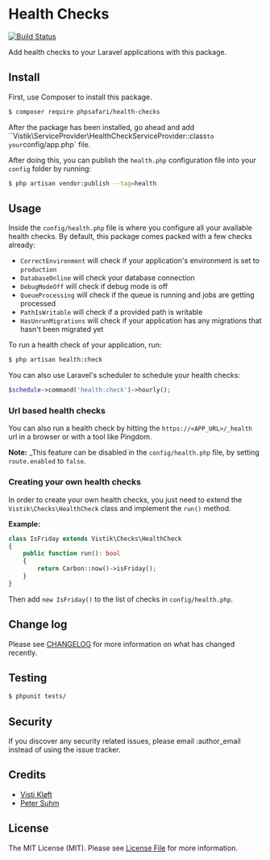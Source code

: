 # Health Checks
[![Build Status](https://travis-ci.org/phpsafari/health-checks.svg?branch=master)](https://travis-ci.org/phpsafari/health-checks)

Add health checks to your Laravel applications with this package.

## Install

First, use Composer to install this package.
```bash
$ composer require phpsafari/health-checks
```

After the package has been installed, go ahead and add ``Vistik\ServiceProvider\HealthCheckServiceProvider::class` to your `config/app.php` file.

After doing this, you can publish the `health.php` configuration file into your `config` folder by running:

```bash
$ php artisan vendor:publish --tag=health
```

## Usage

Inside the `config/health.php` file is where you configure all your available health checks. By default, this package comes packed with a few checks already:

* `CorrectEnvironment` will check if your application's environment is set to `production`
* `DatabaseOnline` will check your database connection
* `DebugModeOff` will check if debug mode is off
* `QueueProcessing` will check if the queue is running and jobs are getting processed
* `PathIsWritable` will check if a provided path is writable
* `HasUnrunMigrations` will check if your application has any migrations that hasn't been migrated yet

To run a health check of your application, run:

```bash
$ php artisan health:check
```

You can also use Laravel's scheduler to schedule your health checks:

```php
$schedule->command('health:check')->hourly();
```

### Url based health checks

You can also run a health check by hitting the `https://<APP_URL>/_health` url in a browser or with a tool like Pingdom.

**Note:** _This feature can be disabled in the `config/health.php` file, by setting `route.enabled` to `false`.

### Creating your own health checks

In order to create your own health checks, you just need to extend the `Vistik\Checks\HealthCheck` class and implement the `run()` method.

**Example:**

```php
class IsFriday extends Vistik\Checks\HealthCheck
{
    public function run(): bool
    {
        return Carbon::now()->isFriday();
    }
}
```

Then add `new IsFriday()` to the list of checks in `config/health.php`.


## Change log

Please see [CHANGELOG](CHANGELOG.md) for more information on what has changed recently.

## Testing

``` bash
$ phpunit tests/
```

## Security

If you discover any security related issues, please email :author_email instead of using the issue tracker.

## Credits

- [Visti Kløft](https://github.com/vistik)
- [Peter Suhm](https://github.com/petersuhm)

## License

The MIT License (MIT). Please see [License File](LICENSE.md) for more information.
